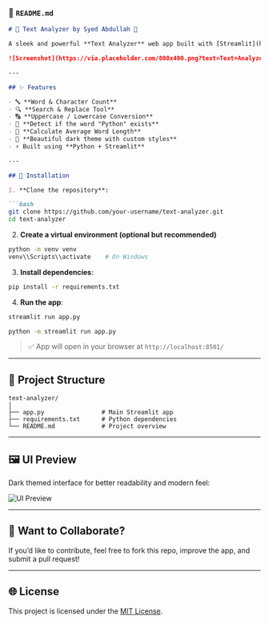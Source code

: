 ### 📄 `README.md`

```markdown
# 📝 Text Analyzer by Syed Abdullah 🚀

A sleek and powerful **Text Analyzer** web app built with [Streamlit](https://streamlit.io/), designed to help you **analyze, modify, and enhance text instantly** — all in a clean and responsive interface.

![Screenshot](https://via.placeholder.com/800x400.png?text=Text+Analyzer+App+Preview)

---

## ✨ Features

- 🔤 **Word & Character Count**
- 🔍 **Search & Replace Tool**
- 🔠 **Uppercase / Lowercase Conversion**
- 🐍 **Detect if the word "Python" exists**
- 📏 **Calculate Average Word Length**
- 💅 **Beautiful dark theme with custom styles**
- ⚡ Built using **Python + Streamlit**

---

## 🔧 Installation

1. **Clone the repository**:

```bash
git clone https://github.com/your-username/text-analyzer.git
cd text-analyzer
```

2. **Create a virtual environment (optional but recommended)**

```bash
python -m venv venv
venv\\Scripts\\activate    # On Windows
```

3. **Install dependencies**:

```bash
pip install -r requirements.txt
```

4. **Run the app**:

```bash
streamlit run app.py
```
```bash
python -m streamlit run app.py
```

> ✅ App will open in your browser at `http://localhost:8501/`

---

## 📁 Project Structure

```
text-analyzer/
│
├── app.py                # Main Streamlit app
├── requirements.txt      # Python dependencies
└── README.md             # Project overview
```

---

## 🖼️ UI Preview

Dark themed interface for better readability and modern feel:

![UI Preview](https://via.placeholder.com/800x400.png?text=Dark+UI+Preview)

---

## 📢 Want to Collaborate?

If you’d like to contribute, feel free to fork this repo, improve the app, and submit a pull request!

---

## 🌐 License

This project is licensed under the [MIT License](LICENSE).

```